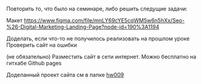Повторить то, что было на семинаре, либо решить следущие задачи:

Макет https://www.figma.com/file/mnLY69cYE5cqWM5w6n5hXx/Seo-%26-Digital-Marketing-Landing-Page?node-id=190%3A1194

Доделать, если что-то не получилось реализовать на прошлом уроке
Проверить сайт на ошибки

(не обязательно) Разместить сайт в сети интернет. Можно бесплатно на гитхабе Github pages

Доделанный проект сайта см в папке [hw009](../hw009/)